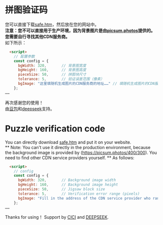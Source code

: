 # 拼图验证码
您可以直接下载[safe.htm](https://github.com/linfangyong/linfangyong.github.io/edit/main/safe.htm)，然后放在您的网站中。  
**注意：您不可以直接用于生产环境，因为背景图片是由[picsum.photos](https://picsum.photos/400/300)提供的。您需要自行寻找其他CDN服务商。**  
如下所示：
```html
  <script>
    // 配置参数
    const config = {
      bgWidth: 320,       // 背景图宽度
      bgHeight: 160,      // 背景图高度
      pieceSize: 50,      // 拼图块尺寸
      tolerance: 5,       // 验证误差范围（像素）
      bgImage: "这里填随机生成图片的CDN服务商的地址……" // 填随机生成图片的CDN服务商的地址……
    };
……

```
再次感谢您的使用！  
由[豆包](https://DOUBAO.COM)和[deepseek](HTTPS://DEEPSEEK.COM)支持。  
# Puzzle verification code  
You can directly download [safe.htm](https://github.com/linfangyong/linfangyong.github.io/edit/main/safe.htm) and put it on your website.  
** Note: You can't use it directly in the production environment, because the background image is provided by (https://picsum.photos/400/300). You need to find other CDN service providers yourself. **
As follows:
```html
  <script>
    // config
    const config = {
      bgWidth: 320,       // Background image width
      bgHeight: 160,      // Background image height
      pieceSize: 50,      // Jigsaw block size
      tolerance: 5,       // Verification error range (pixels)
      bgImage: "Fill in the address of the CDN service provider who randomly generated the picture here ..." // 
    };
……

```

Thanks for using！
Support by [CICI](cici.com) and [DEEPSEEK](deepseek.com).
